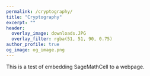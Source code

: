 ```yaml
---
permalink: /cryptography/
title: "Cryptography"
excerpt: ""
header:
  overlay_image: downloads.JPG
  overlay_filter: rgba(51, 51, 90, 0.75)
author_profile: true
og_image: og_image.png
---
```

<script src="https://sagecell.sagemath.org/static/embedded_sagecell.js"></script>
<script>sagecell.makeSagecell({"inputLocation": ".sage", hide: "fullScreen"});</script>
<link rel="stylesheet" type="text/css" href="https://sagecell.sagemath.org/static/sagecell_embed.css">

This is a test of embedding SageMathCell to a webpage.

<div class="sage">
  <script type="text/x-sage">
  for i in range(26): \n
    x = (2 * i) % 26 \n
    print(x)
  </script>
</div>
